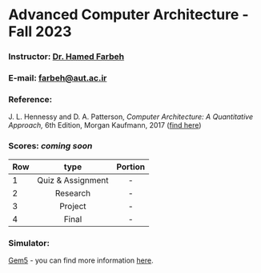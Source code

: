 # Advanced Computer Architecture - Fall 2023

### Instructor: [Dr. Hamed Farbeh](https://aut.ac.ir/cv/2158/%D8%AD%D8%A7%D9%85%D8%AF%20%D9%81%D8%B1%D8%A8%D9%87)
### E-mail: [farbeh@aut.ac.ir](mailto:farbeh@aut.ac.ir)

### Reference:
 J. L. Hennessy and D. A. Patterson, *Computer Architecture: A Quantitative Approach,* 6th Edition, Morgan Kaufmann, 2017 ([find here](https://github.com/rezaAdinepour/M.Sc-AUT/tree/main/Advanced%20Computer%20Architecture/Reference))

 ### Scores: *coming soon*
| Row | type | Portion |
| --- | :-:  | :-: |  
| 1 | Quiz & Assignment | - |
| 2 | Research | - |
| 3 | Project | - |
| 4 | Final | - |

### Simulator:
[Gem5](https://www.gem5.org/) - you can find more information [here](https://www.gem5.org/getting_started/).


